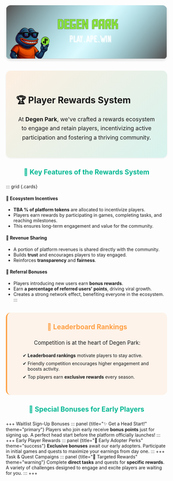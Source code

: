 <div style="text-align: center; margin: 2rem 0;">
  <img src="/dptwitter.png" alt="DegenPark Logo" style="max-width: 100%; border-radius: 15px; box-shadow: 0 4px 6px rgba(0,0,0,0.1);" />
</div>

<div style="background: linear-gradient(135deg, rgba(255,159,67,0.15) 0%, rgba(0,184,148,0.15) 100%); padding: 2rem; border-radius: 15px; margin: 2rem 0; box-shadow: 0 2px 4px rgba(0,0,0,0.05);">

# 🏆 Player Rewards System

<p style="font-size: 1.1rem; line-height: 1.6; text-align: center;">
At <strong>Degen Park</strong>, we've crafted a rewards ecosystem to engage and retain players, incentivizing active participation and fostering a thriving community.
</p>

</div>

<div style="margin: 2rem 0;">
<h2 style="text-align: center; color: #00b894; margin-bottom: 1.5rem;">🎯 Key Features of the Rewards System</h2>

::: grid {.cards}
#### 🎁 Ecosystem Incentives
- **TBA % of platform tokens** are allocated to incentivize players.
- Players earn rewards by participating in games, completing tasks, and reaching milestones.
- This ensures long-term engagement and value for the community.

#### 🤝 Revenue Sharing
- A portion of platform revenues is shared directly with the community.
- Builds **trust** and encourages players to stay engaged.
- Reinforces **transparency** and **fairness**.

#### 🔗 Referral Bonuses
- Players introducing new users earn **bonus rewards**.
- Earn **a percentage of referred users' points**, driving viral growth.
- Creates a strong network effect, benefiting everyone in the ecosystem.
:::
</div>

<div style="background: rgba(255,159,67,0.1); padding: 2rem; border-radius: 15px; margin: 2rem 0; border-left: 4px solid #ff9f43;">
<h2 style="text-align: center; color: #ff9f43; margin-top:0; margin-bottom: 1.5rem;">🥇 Leaderboard Rankings</h2>

<p style="font-size: 1.05rem; text-align: center; line-height: 1.6;">
Competition is at the heart of Degen Park:
</p>
<ul style="list-style-type: '✔ '; padding-left: 2rem; margin: 1rem auto; max-width: 600px;">
  <li style="margin-bottom: 0.5rem;"><strong>Leaderboard rankings</strong> motivate players to stay active.</li>
  <li style="margin-bottom: 0.5rem;">Friendly competition encourages higher engagement and boosts activity.</li>
  <li style="margin-bottom: 0.5rem;">Top players earn <strong>exclusive rewards</strong> every season.</li>
</ul>
</div>

<div style="margin: 2rem 0;">
<h2 style="text-align: center; color: #00b894; margin-bottom: 1.5rem;">🎉 Special Bonuses for Early Players</h2>

+++ Waitlist Sign-Up Bonuses
::: panel {title="✨ Get a Head Start!" theme="primary"}
Players who join early receive **bonus points** just for signing up. A perfect head start before the platform officially launches!
:::
+++ Early Player Rewards
::: panel {title="🚀 Early Adopter Perks" theme="success"}
**Exclusive bonuses** await our early adopters. Participate in initial games and quests to maximize your earnings from day one.
:::
+++ Task & Quest Campaigns
::: panel {title="🎯 Targeted Rewards" theme="warning"}
Complete **direct tasks** and quests for **specific rewards**. A variety of challenges designed to engage and excite players are waiting for you.
:::
+++
</div>

